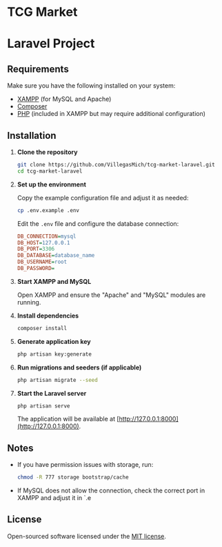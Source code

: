 # TCG Market

# Laravel Project

## Requirements

Make sure you have the following installed on your system:

- [XAMPP](https://www.apachefriends.org/index.html) (for MySQL and Apache)
- [Composer](https://getcomposer.org/)
- [PHP](https://www.php.net/downloads) (included in XAMPP but may require additional configuration)

## Installation

1. **Clone the repository**

   ```bash
   git clone https://github.com/VillegasMich/tcg-market-laravel.git
   cd tcg-market-laravel
   ```

2. **Set up the environment**

   Copy the example configuration file and adjust it as needed:

   ```bash
   cp .env.example .env
   ```

   Edit the `.env` file and configure the database connection:

   ```ini
   DB_CONNECTION=mysql
   DB_HOST=127.0.0.1
   DB_PORT=3306
   DB_DATABASE=database_name
   DB_USERNAME=root
   DB_PASSWORD=
   ```

3. **Start XAMPP and MySQL**

   Open XAMPP and ensure the "Apache" and "MySQL" modules are running.

4. **Install dependencies**

   ```bash
   composer install
   ```

5. **Generate application key**

   ```bash
   php artisan key:generate
   ```

6. **Run migrations and seeders (if applicable)**

   ```bash
   php artisan migrate --seed
   ```

7. **Start the Laravel server**

   ```bash
   php artisan serve
   ```

   The application will be available at [http://127.0.0.1:8000](http://127.0.0.1:8000).

## Notes

- If you have permission issues with storage, run:

  ```bash
  chmod -R 777 storage bootstrap/cache
  ```

- If MySQL does not allow the connection, check the correct port in XAMPP and adjust it in `.e

## License

Open-sourced software licensed under the [MIT license](https://opensource.org/licenses/MIT).
